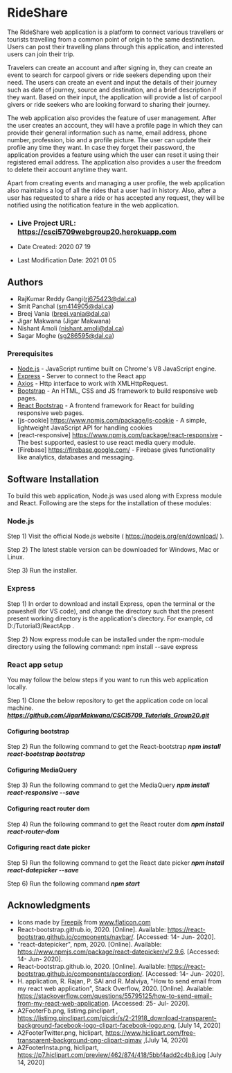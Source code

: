 # RideShare

The RideShare web application is a platform to connect various travellers or tourists travelling from a common point of origin to the same destination. Users can post their travelling plans through this application, and interested users can join their trip. 

Travelers can create an account and after signing in, they can create an event to search for carpool givers or ride seekers depending upon their need. The users can create an event and input the details of their journey such as date of journey, source and destination, and a brief description if they want. Based on their input, the application will provide a list of carpool givers or ride seekers who are looking forward to sharing their journey.

The web application also provides the feature of user management. After the user creates an account, they will have a profile page in which they can provide their general information such as name, email address, phone number, profession, bio and a profile picture. The user can update their profile any time they want. In case they forget their password, the application provides a feature using which the user can reset it using their registered email address. The application also provides a user the freedom to delete their account anytime they want.

Apart from creating events and managing a user profile, the web application also maintains a log of all the rides that a user had in history. Also, after a user has requested to share a ride or has accepted any request, they will be notified using the notification feature in the web application.

* ### Live Project URL: https://csci5709webgroup20.herokuapp.com

* Date Created: 2020 07 19
* Last Modification Date: 2021 01 05

## Authors

* RajKumar Reddy Gangi(rj675423@dal.ca) 
* Smit Panchal (sm414905@dal.ca) 
* Breej Vania (breej.vania@dal.ca)
* Jigar Makwana  (Jigar Makwana)
* Nishant Amoli (nishant.amoli@dal.ca)
* Sagar Moghe (sg286595@dal.ca)

### Prerequisites

* [Node.js](https://nodejs.org/) - JavaScript runtime built on Chrome's V8 JavaScript engine.
* [Express](https://expressjs.com/) - Server to connect to the React app
* [Axios](https://www.npmjs.com/package/axios) - Http interface to work with XMLHttpRequest.
* [Bootstrap](https://getbootstrap.com/) - An HTML, CSS and JS framework to build responsive web pages.
* [React Bootstrap](https://www.npmjs.com/package/react-bootstrap) - A frontend framework for React for building responsive web pages.
* [js-cookie] https://www.npmjs.com/package/js-cookie - A simple, lightweight JavaScript API for handling cookies
* [react-responsive] https://www.npmjs.com/package/react-responsive - The best supported, easiest to use react media query module.
* [Firebase] https://firebase.google.com/ - Firebase gives functionality like analytics, databases and messaging.

## Software Installation
To build this web application, Node.js was used along with Express module and React. Following are the steps for the installation of these modules:
### Node.js
Step 1) Visit the official Node.js website ( https://nodejs.org/en/download/ ).

Step 2) The latest stable version can be downloaded for Windows, Mac or Linux.

Step 3) Run the installer.

### Express
Step 1) In order to download and install Express, open the terminal or the poweshell (for VS code), and change the directory such that the present present working directory is the application's directory. For example, cd D:/Tutorial3/ReactApp .

Step 2) Now express module can be installed under the npm-module directory using the following command:
		npm install --save express
    
### React app setup
You may follow the below steps if you want to run this web application locally.

Step 1) Clone the below repository to get the application code on local machine.
		***https://github.com/JigarMakwana/CSCI5709_Tutorials_Group20.git***

#### Cofiguring bootstrap
Step 2) Run the following command to get the React-bootstrap
		***npm install react-bootstrap bootstrap***

#### Cofiguring MediaQuery
Step 3) Run the following command to get the MediaQuery
		***npm install react-responsive --save***

#### Cofiguring react router dom
Step 4) Run the following command to get the React router dom
		***npm install react-router-dom***

#### Cofiguring react date picker
Step 5) Run the following command to get the React date picker
		***npm install react-datepicker --save***
		
Step 6) Run the following command
		***npm start***

## Acknowledgments

* Icons made by <a href="http://www.freepik.com/" title="Freepik">Freepik</a> from <a href="https://www.flaticon.com/" title="Flaticon"> www.flaticon.com</a>
* React-bootstrap.github.io, 2020. [Online]. Available: https://react-bootstrap.github.io/components/navbar/. [Accessed: 14- Jun- 2020].
* "react-datepicker", npm, 2020. [Online]. Available: https://www.npmjs.com/package/react-datepicker/v/2.9.6. [Accessed: 14- Jun- 2020].
* React-bootstrap.github.io, 2020. [Online]. Available: https://react-bootstrap.github.io/components/accordion/. [Accessed: 14- Jun- 2020].
* H. application, R. Rajan, P. SAI and R. Malviya, "How to send email from my react web application", Stack Overflow, 2020. [Online]. Available: 	https://stackoverflow.com/questions/55795125/how-to-send-email-from-my-react-web-application. [Accessed: 25- Jul- 2020].
* A2FooterFb.png, listimg.pinclipart , 
https://listimg.pinclipart.com/picdir/s/2-21918_download-transparent-background-facebook-logo-clipart-facebook-logo.png,
[July 14, 2020]
* A2FooterTwitter.png, hiclipart, https://www.hiclipart.com/free-transparent-background-png-clipart-qimav ,[July 14, 2020]
* A2FooterInsta.png, hiclipart, https://p7.hiclipart.com/preview/462/874/418/5bbf4add2c4b8.jpg [July 14, 2020]
